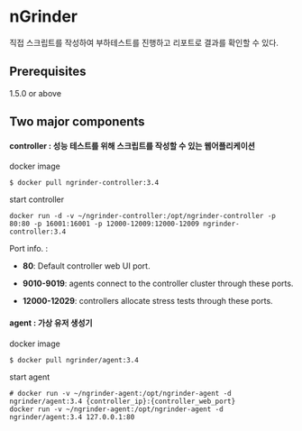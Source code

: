 # nGrinder
직접 스크립트를 작성하여 부하테스트를 진행하고 리포트로 결과를 확인할 수 있다.

## Prerequisites
1.5.0 or above

## Two major components
#### __controller__ : 성능 테스트를 위해 스크립트를 작성할 수 있는 웹어플리케이션

docker image 
```
$ docker pull ngrinder-controller:3.4
```

start controller
```
docker run -d -v ~/ngrinder-controller:/opt/ngrinder-controller -p 80:80 -p 16001:16001 -p 12000-12009:12000-12009 ngrinder-controller:3.4
``` 

Port info. : 
* __80__: Default controller web UI port.

* __9010-9019__: agents connect to the controller cluster through these ports.

* __12000-12029__: controllers allocate stress tests through these ports.


#### __agent__ : 가상 유저 생성기

docker image 
```
$ docker pull ngrinder/agent:3.4
```

start agent 
```
# docker run -v ~/ngrinder-agent:/opt/ngrinder-agent -d ngrinder/agent:3.4 {controller_ip}:{controller_web_port}
docker run -v ~/ngrinder-agent:/opt/ngrinder-agent -d ngrinder/agent:3.4 127.0.0.1:80
``` 
